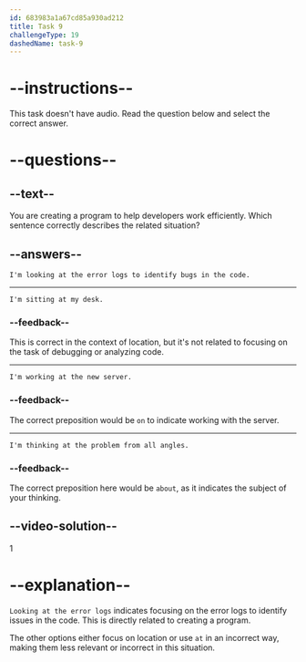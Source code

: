 ```yaml
---
id: 683983a1a67cd85a930ad212
title: Task 9
challengeType: 19
dashedName: task-9
---
```


# --instructions--

This task doesn't have audio. Read the question below and select the correct answer.

# --questions--

## --text--

You are creating a program to help developers work efficiently. Which sentence correctly describes the related situation?

## --answers--

`I'm looking at the error logs to identify bugs in the code.`

---

`I'm sitting at my desk.`

### --feedback--

This is correct in the context of location, but it's not related to focusing on the task of debugging or analyzing code.

---

`I'm working at the new server.`

### --feedback--

The correct preposition would be `on` to indicate working with the server.

---

`I'm thinking at the problem from all angles.`

### --feedback--

The correct preposition here would be `about`, as it indicates the subject of your thinking.

## --video-solution--

1

# --explanation--

`Looking at the error logs` indicates focusing on the error logs to identify issues in the code. This is directly related to creating a program.

The other options either focus on location or use `at` in an incorrect way, making them less relevant or incorrect in this situation.
